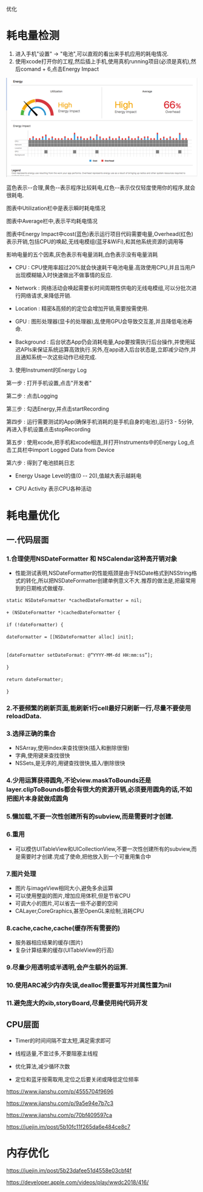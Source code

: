 优化

# 耗电量检测

1. 进入手机"设置" -> "电池",可以直观的看出来手机应用的耗电情况.
2. 使用xcode打开你的工程,然后插上手机,使用真机running项目(必须是真机),然后comand + 6,点击Energy Impact

![img](../../其他文档/resources/EnergyImpact.png)

蓝色表示--合理,黄色--表示程序比较耗电,红色--表示仅仅轻度使用你的程序,就会很耗电.

图表中Utilization栏中是表示瞬时耗电情况

图表中Average栏中,表示平均耗电情况

图表中Energy Impact中cost(蓝色)表示运行项目代码需要电量,Overhead(红色)表示开销,包括CPU的唤起,无线电模组(蓝牙&WiFi),和其他系统资源的调用等

影响电量的五个因素,灰色表示有电量消耗,白色表示没有电量消耗

- CPU : CPU使用率超过20%就会快速耗干电池电量.高效使用CPU,并且当用户出现模糊输入时快速做出不做事情的反应.

- Network : 网络活动会唤起需要长时间周期性供电的无线电模组,可以分批次进行网络请求,来降低开销.

- Location : 精密&高频的的定位会增加开销,需要按需使用.

- GPU : 图形处理器(显卡的处理器),乱使用GPU会导致交互差,并且降低电池寿命.

- Background : 后台状态App仍会消耗电量,App要按需执行后台操作,并使用延迟APIs来保证系统运算高效执行.另外,在app进入后台状态是,立即减少动作,并且通知系统一次这些动作已经完成.

3. 使用Instrument的Energy Log

第一步 : 打开手机设置,点击"开发者"

第二步 : 点击Logging

第三步 : 勾选Energy,并点击startRecording

第四步 : 运行需要测试的App(确保手机消耗的是手机自身的电池),运行3 - 5分钟,再进入手机设置点击stopRecording

第五步 : 使用xcode,把手机和xcode相连,并打开Instruments中的Energy Log,点击工具栏中import Logged Data from Device

第六步 : 得到了电池损耗日志

- Energy Usage Level的值(0 -- 20),值越大表示越耗电

- CPU Activity 表示CPU各种活动


# 耗电量优化

## 一.代码层面

### 1.合理使用NSDateFormatter 和 NSCalendar这种高开销对象

- 性能测试表明,NSDateFormatter的性能瓶颈是由于NSDate格式到NSString格式的转化,所以把NSDateFormatter创建单例意义不大.推荐的做法是,把最常用到的日期格式做缓存.

```
static NSDateFormatter *cachedDateFormatter = nil;

+ (NSDateFormatter *)cachedDateFormatter {

if (!dateFormatter) {

dateFormatter = [[NSDateFormatter alloc] init];


[dateFormatter setDateFormat: @“YYYY-MM-dd HH:mm:ss”];

}

return dateFormatter;

}
```

### 2.不要频繁的刷新页面,能刷新1行cell最好只刷新一行,尽量不要使用reloadData.

### 3.选择正确的集合

- NSArray,使用index来查找很快(插入和删除很慢)
- 字典,使用键来查找很快
- NSSets,是无序的,用键查找很快,插入/删除很快

### 4.少用运算获得圆角,不论view.maskToBounds还是layer.clipToBounds都会有很大的资源开销,必须要用圆角的话,不如把图片本身就做成圆角

### 5.懒加载,不要一次性创建所有的subview,而是需要时才创建.

### 6.重用

- 可以模仿UITableView和UICollectionView,不要一次性创建所有的subview,而是需要时才创建.完成了使命,把他放入到一个可重用集合中

### 7.图片处理

- 图片与imageView相同大小,避免多余运算
- 可以使用整副的图片,增加应用体积,但是节省CPU
- 可调大小的图片,可以省去一些不必要的空间
- CALayer,CoreGraphics,甚至OpenGL来绘制,消耗CPU

### 8.cache,cache,cache(缓存所有需要的)

- 服务器相应结果的缓存(图片)
- 复杂计算结果的缓存(UITableView的行高)

### 9.尽量少用透明或半透明,会产生额外的运算.

### 10.使用ARC减少内存失误,dealloc需要重写并对属性置为nil

### 11.避免庞大的xib,storyBoard,尽量使用纯代码开发

## CPU层面

- Timer的时间间隔不宜太短,满足需求即可

- 线程适量,不宜过多,不要阻塞主线程

- 优化算法,减少循环次数

- 定位和蓝牙按需取用,定位之后要关闭或降低定位频率



https://www.jianshu.com/p/4555704f9696

https://www.jianshu.com/p/9a5e94e7b7c3

https://www.jianshu.com/p/70bf409597ca

https://juejin.im/post/5b10fc11f265da6e484ce8c7



# 内存优化

https://juejin.im/post/5b23dafee51d4558e03cbf4f

https://developer.apple.com/videos/play/wwdc2018/416/
